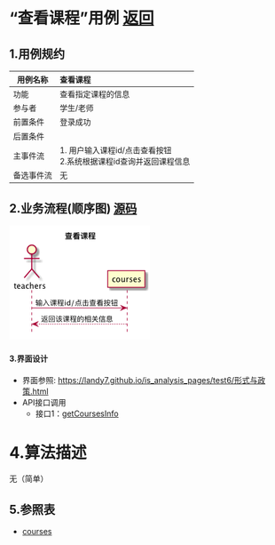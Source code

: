 # “查看课程”用例 [返回](../README.md)

## 1.用例规约

|用例名称|查看课程|
|-------|:-------------|
|功能|查看指定课程的信息|
|参与者|学生/老师|
|前置条件| 登录成功|
|后置条件||
|主事件流| 1. 用户输入课程id/点击查看按钮<br/>2.系统根据课程id查询并返回课程信息<br/>|
|备选事件流|无|

## 2.业务流程(顺序图) [源码](../sequence/查看课程.md)
![查看课程](/out/test6/sequence/查看课程/查看课程.png)

#### 3.界面设计
- 界面参照: https://landy7.github.io/is_analysis_pages/test6/形式与政策.html
- API接口调用
    - 接口1：[getCoursesInfo](../接口/getandsetCoursesInfo.md)
# 4.算法描述
无（简单）

## 5.参照表
- [courses](../数据库设计.md/#courses)